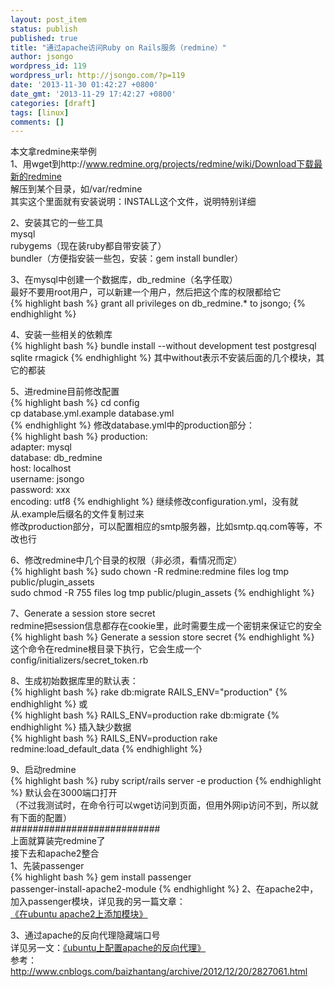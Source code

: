 ```yaml
---
layout: post_item
status: publish
published: true
title: "通过apache访问Ruby on Rails服务（redmine）"
author: jsongo
wordpress_id: 119
wordpress_url: http://jsongo.com/?p=119
date: '2013-11-30 01:42:27 +0800'
date_gmt: '2013-11-29 17:42:27 +0800'
categories: [draft]
tags: [linux]
comments: []
---
```

本文拿redmine来举例  
1、用wget到http://www.redmine.org/projects/redmine/wiki/Download下载最新的redmine  
解压到某个目录，如/var/redmine  
其实这个里面就有安装说明：INSTALL这个文件，说明特别详细


2、安装其它的一些工具  
mysql  
rubygems（现在装ruby都自带安装了）  
bundler（方便指安装一些包，安装：gem install bundler） 

3、在mysql中创建一个数据库，db_redmine（名字任取）  
最好不要用root用户，可以新建一个用户，然后把这个库的权限都给它  
{% highlight bash %}
grant all privileges on db_redmine.* to jsongo;
{% endhighlight %} 

4、安装一些相关的依赖库  
{% highlight bash %}
bundle install --without development test postgresql sqlite rmagick 
{% endhighlight %} 
其中without表示不安装后面的几个模块，其它的都装  

5、进redmine目前修改配置  
{% highlight bash %}
cd config  
cp database.yml.example database.yml  
{% endhighlight %} 
修改database.yml中的production部分：  
{% highlight bash %}
production:  
  adapter: mysql  
  database: db_redmine  
  host: localhost  
  username: jsongo  
  password: xxx  
  encoding: utf8
{% endhighlight %}
继续修改configuration.yml，没有就从.example后缀名的文件复制过来  
修改production部分，可以配置相应的smtp服务器，比如smtp.qq.com等等，不改也行  

6、修改redmine中几个目录的权限（非必须，看情况而定）  
{% highlight bash %}
sudo chown -R redmine:redmine files log tmp public/plugin_assets  
sudo chmod -R 755 files log tmp public/plugin_assets
{% endhighlight %}

7、Generate a session store secret  
redmine把session信息都存在cookie里，此时需要生成一个密钥来保证它的安全  
{% highlight bash %}
Generate a session store secret
{% endhighlight %}
这个命令在redmine根目录下执行，它会生成一个config/initializers/secret_token.rb  

8、生成初始数据库里的默认表：  
{% highlight bash %}
rake db:migrate RAILS_ENV="production"
{% endhighlight %}
或  
{% highlight bash %}
RAILS_ENV=production rake db:migrate
{% endhighlight %}
插入缺少数据  
{% highlight bash %}
RAILS_ENV=production rake redmine:load_default_data
{% endhighlight %}

9、启动redmine  
{% highlight bash %}
ruby script/rails server -e production
{% endhighlight %}
默认会在3000端口打开  
（不过我测试时，在命令行可以wget访问到页面，但用外网ip访问不到，所以就有下面的配置）  
###########################  
上面就算装完redmine了  
接下去和apache2整合  
1、先装passenger  
{% highlight bash %}
gem install passenger  
passenger-install-apache2-module
{% endhighlight %}
2、在apache2中，加入passenger模块，详见我的另一篇文章：  
[《在ubuntu apache2上添加模块》](/post/draft/2013/ubuntu-apache2-add-module/)

3、通过apache的反向代理隐藏端口号  
详见另一文：[《ubuntu上配置apache的反向代理》](http://jsongo.com/2013/11/ubuntu-reverse-proxy/) 
&nbsp;  
参考：http://www.cnblogs.com/baizhantang/archive/2012/12/20/2827061.html  
